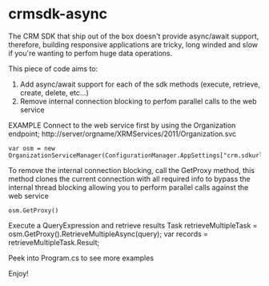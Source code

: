 # crmsdk-async
The CRM SDK that ship out of the box doesn't provide async/await support, therefore, building responsive applications are tricky, long winded and slow if you're wanting to perfom huge data operations.

This piece of code aims to:
  1. Add async/await support for each of the sdk methods (execute, retrieve, create, delete, etc...)
  2. Remove internal connection blocking to perfom parallel calls to the web service

EXAMPLE
  Connect to the web service first by using the Organization endpoint; http://server/orgname/XRMServices/2011/Organization.svc
  
    var osm = new OrganizationServiceManager(ConfigurationManager.AppSettings["crm.sdkurl.org"]);

  To remove the internal connection blocking, call the GetProxy method, this method clones the current connection with all required info to bypass the internal thread blocking allowing you to perform parallel calls against the web service
  
    osm.GetProxy()

  Execute a QueryExpression and retrieve results
    Task<EntityCollection> retrieveMultipleTask = osm.GetProxy().RetrieveMultipleAsync(query);
    var records = retrieveMultipleTask.Result;
    
Peek into Program.cs to see more examples

Enjoy!
